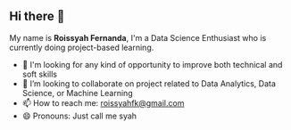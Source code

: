 ## Hi there 👋

My name is **Roissyah Fernanda**, I'm a Data Science Enthusiast who is currently doing project-based learning.

- 🌱 I'm looking for any kind of opportunity to improve both technical and soft skills
- 👯 I’m looking to collaborate on project related to Data Analytics, Data Science, or Machine Learning
- 📫 How to reach me: roissyahfk@gmail.com
- 😄 Pronouns: Just call me syah
